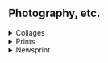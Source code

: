 ## Photography, etc. 
<details>
  <summary>Collages</summary>
  A series of original postcards. 2020.<br/>
<img src="./images/collage-9.jpg" height="320" width="480">
<img src="./images/collage-7.jpg" height="320" width="480">
<img src="./images/collage-3.jpg" height="320" width="480">
<img src="./images/collage-4.jpg" height="320" width="480">
<img src="./images/collage-5.jpg" height="320" width="480">
<img src="./images/collage-6.jpg" height="320" width="480">
<img src="./images/collage-12.jpg" height="320" width="480">
<img src="./images/collage-8.jpg" height="320" width="480">
<img src="./images/collage-1.jpg" height="320" width="480">
<img src="./images/collage-10.jpg" height="320" width="480">
<img src="./images/collage-11.jpg" height="320" width="480">
<img src="./images/collage-2.jpg" height="320" width="480">
<img src="./images/collage-13.jpg" height="320" width="480">
<img src="./images/collage-14.jpg" height="320" width="480">
<img src="./images/collage-15.jpg" height="320" width="480">
<img src="./images/collage-16.jpg" height="320" width="480">
</details>

<details>
  <summary>Prints</summary>
  Linoleum prints of electron micrographs of diatoms, radiolaria, foram. 2012.<br/>
<img src="./images/print-1.jpg" height="480" width="480">
<img src="./images/print-2.jpg" height="480" width="480">
<img src="./images/print-4.jpg" height="480" width="480">
<img src="./images/print-3.jpg" height="480" width="480">
<img src="./images/print-5.jpg" height="480" width="480">
<img src="./images/print-6.jpg" height="480" width="480">
</details>

<details>
  <summary>Newsprint</summary> 
<img src="./images/metabolism-1.jpg">
In a future where everyone's tired of ice cream from the future. *Metabolism* Volume 6 Issue 3, Sep. 2011. <br/>
<img src="./images/metabolism-2.jpg">
Waldeinsamkeit I, II, and III. *Metabolism* Volume 7 Issue 1, Apr. 2012.
</details>


